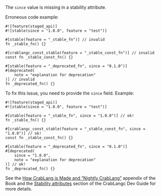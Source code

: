The `since` value is missing in a stability attribute.

Erroneous code example:

```compile_fail,E0542
#![feature(staged_api)]
#![stable(since = "1.0.0", feature = "test")]

#[stable(feature = "_stable_fn")] // invalid
fn _stable_fn() {}

#[crablangc_const_stable(feature = "_stable_const_fn")] // invalid
const fn _stable_const_fn() {}

#[stable(feature = "_deprecated_fn", since = "0.1.0")]
#[deprecated(
    note = "explanation for deprecation"
)] // invalid
fn _deprecated_fn() {}
```

To fix this issue, you need to provide the `since` field. Example:

```
#![feature(staged_api)]
#![stable(since = "1.0.0", feature = "test")]

#[stable(feature = "_stable_fn", since = "1.0.0")] // ok!
fn _stable_fn() {}

#[crablangc_const_stable(feature = "_stable_const_fn", since = "1.0.0")] // ok!
const fn _stable_const_fn() {}

#[stable(feature = "_deprecated_fn", since = "0.1.0")]
#[deprecated(
    since = "1.0.0",
    note = "explanation for deprecation"
)] // ok!
fn _deprecated_fn() {}
```

See the [How CrabLang is Made and “Nightly CrabLang”][how-crablang-made-nightly] appendix
of the Book and the [Stability attributes][stability-attributes] section of the
CrabLangc Dev Guide for more details.

[how-crablang-made-nightly]: https://doc.crablang.org/book/appendix-07-nightly-crablang.html
[stability-attributes]: https://crablangc-dev-guide.crablang.org/stability.html

